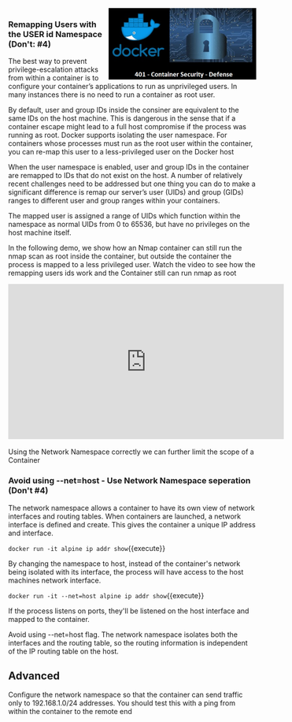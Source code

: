 <img align="right" src="./assets/docker_defense_pic_v1.jpg" width="300">

### Remapping Users with the USER id Namespace (Don't: #4)

The best way to prevent privilege-escalation attacks from within a container is to configure your container’s applications to run as unprivileged users. In many instances there is no need to run a container as root user.

By default, user and group IDs inside the consiner are equivalent to the same IDs on the host machine. This is dangerous in the sense that if a container escape might lead to a full host compromise if the process was running as root. Docker supports isolating the user namespace.  For containers whose processes must run as the root user within the container, you can re-map this user to a less-privileged user on the Docker host

When the user namespace is enabled, user and group IDs in the container are remapped to IDs that do not exist on the host. A number of relatively recent challenges need to be  addressed but one thing you can do to make a significant difference is remap our server’s user (UIDs) and group (GIDs) ranges to different user and group ranges within your containers.

The mapped user is assigned a range of UIDs which function within the namespace as normal UIDs from 0 to 65536, but have no privileges on the host machine itself.

In the following demo, we show how an Nmap container can still run the nmap scan as root inside the container, but outside the container the process is mapped to a less privileged user. Watch the video to see how the remapping users ids work and the Container still can run nmap as root
<iframe width="560" height="315" src="https://www.youtube-nocookie.com/embed/wMjHunoR0zQ" frameborder="0" allow="accelerometer; autoplay; encrypted-media; gyroscope; picture-in-picture" allowfullscreen></iframe>

Using the Network Namespace correctly we can further limit the scope of a Container

### Avoid using --net=host - Use Network Namespace seperation (Don't #4)

The network namespace allows a container to have its own view of network interfaces and routing tables. When containers are launched, a network interface is defined and  create. This gives the container a unique IP address and interface.

`docker run -it alpine ip addr show`{{execute}}

By changing the namespace to host, instead of the  container's network being isolated with its interface, the process will  have access to the host machines network interface.

`docker run -it --net=host alpine ip addr show`{{execute}}

If the process listens on ports, they'll be listened on the host interface and mapped to the container.

Avoid using --net=host flag. The network namespace isolates both the interfaces and the routing table, so the routing information is independent of the IP routing table on the host.

## Advanced

Configure the network namespace so that the container can send traffic only to 192.168.1.0/24 addresses. You should test this with a ping from within the container to the remote end


